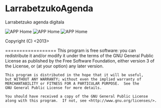 LarrabetzukoAgenda
==================

Larrabetzuko agenda digitala


![APP Home](https://github.com/ercillagorka/LarrabetzukoAgenda/blob/master/menua.png?raw=true)
![APP Home](https://github.com/ercillagorka/LarrabetzukoAgenda/blob/master/egunekoberriak.png?raw=true)
![APP Home](https://github.com/ercillagorka/LarrabetzukoAgenda/blob/master/hobespenak.png?raw=true)



Copyright (C) <2013>  <gorka ercilla>

==================
    This program is free software: you can redistribute it and/or modify
    it under the terms of the GNU General Public License as published by
    the Free Software Foundation, either version 3 of the License, or
    (at your option) any later version.

    This program is distributed in the hope that it will be useful,
    but WITHOUT ANY WARRANTY; without even the implied warranty of
    MERCHANTABILITY or FITNESS FOR A PARTICULAR PURPOSE.  See the
    GNU General Public License for more details.

    You should have received a copy of the GNU General Public License
    along with this program.  If not, see <http://www.gnu.org/licenses/>.

